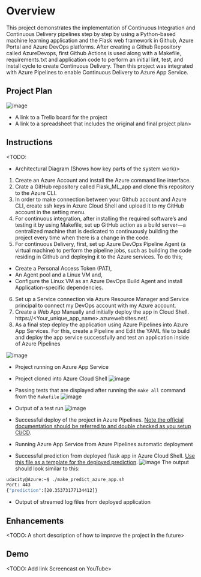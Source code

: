 # Overview

This project demonstrates the implementation of Continuous Integration and Continuous Delivery pipelines step by step by using a Python-based machine learning application and the Flask web framework in Github, Azure Portal and Azure DevOps platforms. 
After creating a Github Repository called AzureDevops, first Github Actions is used along with a Makefile, requirements.txt and application code to perform an initial lint, test, and install cycle to create Continuous Delivery. Then this project was integrated with Azure Pipelines to enable Continuous Delivery to Azure App Service.

## Project Plan
![image](https://user-images.githubusercontent.com/47538198/227804650-1b6e4532-d925-4608-867e-c83f2b620aa1.png)
* A link to a Trello board for the project
* A link to a spreadsheet that includes the original and final project plan>

## Instructions

<TODO:  
* Architectural Diagram (Shows how key parts of the system work)>

1. Create an Azure Account and install the Azure command line interface. 
2. Crate a GitHub repository called Flask_ML_app and clone this repository to the Azure CLI. 
3. In order to make connection between your Github account and Azure CLI, create ssh keys in Azure Cloud Shell and upload it to my GitHub account in the setting menu.
4. For continuous integration, after installing the required software’s and testing it by using Makefile, set up GitHub action as a build server—a centralized machine that is dedicated to continuously building the project every time when there is a change in the code. 
5. For continuous Delivery, first, set up Azure DevOps Pipeline Agent (a virtual machine) to perform the pipeline jobs, such as building the code residing in Github and deploying it to the Azure services. To do this;
  - Create a Personal Access Token (PAT), 
  - An Agent pool and a Linux VM and,
  - Configure the Linux VM as an Azure DevOps Build Agent and install Application-specific dependencies.
6. Set up a Service connection via Azure Resource Manager and Service principal to connect my DevOps account with my Azure account.
7. Create a Web App Manually and initially deploy the app in Cloud Shell. https://<Your_unique_app_name>.azurewebsites.net/.
8. As a final step deploy the application using Azure Pipelines into Azure App Services. For this, create a Pipeline and Edit the YAML file to build and deploy the app service successfully and test an application inside of Azure Pipelines


![image](https://user-images.githubusercontent.com/47538198/227804191-0181b58b-8d48-4f88-a4bd-96714b61a6c2.png)

* Project running on Azure App Service

* Project cloned into Azure Cloud Shell
![image](https://user-images.githubusercontent.com/47538198/227804273-c1d72551-62fd-44c3-8dc4-d785accda905.png)

* Passing tests that are displayed after running the `make all` command from the `Makefile`
![image](https://user-images.githubusercontent.com/47538198/227804388-6644b88b-04b1-4732-80e8-2c6dfb302465.png)

* Output of a test run
![image](https://user-images.githubusercontent.com/47538198/227804523-d76521a5-5fd3-4d5b-9417-64f17abca0b3.png)
* Successful deploy of the project in Azure Pipelines.  [Note the official documentation should be referred to and double checked as you setup CI/CD](https://docs.microsoft.com/en-us/azure/devops/pipelines/ecosystems/python-webapp?view=azure-devops).

* Running Azure App Service from Azure Pipelines automatic deployment

* Successful prediction from deployed flask app in Azure Cloud Shell.  [Use this file as a template for the deployed prediction](https://github.com/udacity/nd082-Azure-Cloud-DevOps-Starter-Code/blob/master/C2-AgileDevelopmentwithAzure/project/starter_files/flask-sklearn/make_predict_azure_app.sh).
![image](https://user-images.githubusercontent.com/47538198/227804570-49ace199-87b9-49ea-9d70-60c056e97a5e.png)
The output should look similar to this:

```bash
udacity@Azure:~$ ./make_predict_azure_app.sh
Port: 443
{"prediction":[20.35373177134412]}
```

* Output of streamed log files from deployed application

> 

## Enhancements

<TODO: A short description of how to improve the project in the future>

## Demo 

<TODO: Add link Screencast on YouTube>


